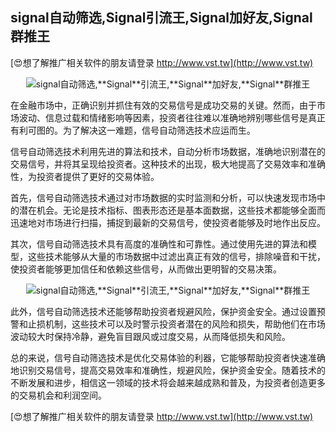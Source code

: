 ## **signal自动筛选,**Signal**引流王,**Signal**加好友,**Signal**群推王**

[😍想了解推广相关软件的朋友请登录 http://www.vst.tw](http://www.vst.tw)

 <center><img src="https://vst.tw/MP4/tuiguang/png/4.png" alt="signal自动筛选,**Signal**引流王,**Signal**加好友,**Signal**群推王"></center>

在金融市场中，正确识别并抓住有效的交易信号是成功交易的关键。然而，由于市场波动、信息过载和情绪影响等因素，投资者往往难以准确地辨别哪些信号是真正有利可图的。为了解决这一难题，信号自动筛选技术应运而生。

信号自动筛选技术利用先进的算法和技术，自动分析市场数据，准确地识别潜在的交易信号，并将其呈现给投资者。这种技术的出现，极大地提高了交易效率和准确性，为投资者提供了更好的交易体验。

首先，信号自动筛选技术通过对市场数据的实时监测和分析，可以快速发现市场中的潜在机会。无论是技术指标、图表形态还是基本面数据，这些技术都能够全面而迅速地对市场进行扫描，捕捉到最新的交易信号，使投资者能够及时地作出反应。

其次，信号自动筛选技术具有高度的准确性和可靠性。通过使用先进的算法和模型，这些技术能够从大量的市场数据中过滤出真正有效的信号，排除噪音和干扰，使投资者能够更加信任和依赖这些信号，从而做出更明智的交易决策。

 <center><img src="https://vst.tw/MP4/tuiguang/png/8.png" alt="signal自动筛选,**Signal**引流王,**Signal**加好友,**Signal**群推王"></center>

此外，信号自动筛选技术还能够帮助投资者规避风险，保护资金安全。通过设置预警和止损机制，这些技术可以及时警示投资者潜在的风险和损失，帮助他们在市场波动较大时保持冷静，避免盲目跟风或过度交易，从而降低损失和风险。

总的来说，信号自动筛选技术是优化交易体验的利器，它能够帮助投资者快速准确地识别交易信号，提高交易效率和准确性，规避风险，保护资金安全。随着技术的不断发展和进步，相信这一领域的技术将会越来越成熟和普及，为投资者创造更多的交易机会和利润空间。

[😍想了解推广相关软件的朋友请登录 http://www.vst.tw](http://www.vst.tw)



